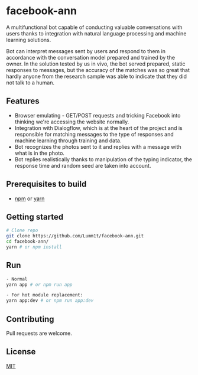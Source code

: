 # facebook-ann

A multifunctional bot capable of conducting valuable conversations with users thanks to integration with natural language processing and machine learning solutions.

Bot can interpret messages sent by users and respond to them in accordance with the conversation model prepared and trained by the owner.
In the solution tested by us in vivo, the bot served prepared, static responses to messages,
but the accuracy of the matches was so great that hardly anyone from the research sample was able to indicate that they did not talk to a human.

## Features
* Browser emulating - GET/POST requests and tricking Facebook into thinking we're accessing the website normally.
* Integration with Dialogflow, which is at the heart of the project and is responsible for matching messages to the type of responses and machine learning through training and data.
* Bot recognizes the photos sent to it and replies with a message with what is in the photo.
* Bot replies realistically thanks to manipulation of the typing indicator, the response time and random seed are taken into account.

## Prerequisites to build
- [npm](https://www.npmjs.com/) or [yarn](https://yarnpkg.com/lang/en/)

## Getting started
```bash
# Clone repo
git clone https://github.com/Lumm1t/facebook-ann.git
cd facebook-ann/
yarn # or npm install
```

## Run
```bash
- Normal
yarn app # or npm run app

- For hot module replacement:
yarn app:dev # or npm run app:dev
```

## Contributing
Pull requests are welcome.

## License
[MIT](https://choosealicense.com/licenses/mit/)